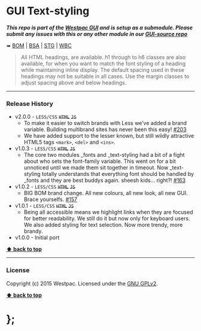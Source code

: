 GUI Text-styling
================

***This repo is part of the [Westpac GUI](http://gel.westpacgroup.com.au/GUI/) and is setup as a submodule. Please submit any issues with this or any other
module in our [GUI-source repo](https://github.com/WestpacCXTeam/GUI-source/issues)***

➠
[BOM](http://westpaccxteam.github.io/GUI_text-styling/tests/BOM/) |
[BSA](http://westpaccxteam.github.io/GUI_text-styling/tests/BSA/) |
[STG](http://westpaccxteam.github.io/GUI_text-styling/tests/STG/) |
[WBC](http://westpaccxteam.github.io/GUI_text-styling/tests/WBC/)

> All HTML headings, are available. h1 through to h6 classes are also available, for when you want to match the font styling of a heading while maintaining
> inline display. The default spacing used in these headings may not be suitable in all cases. Use the margin classes to adjust spacing above and below
> headings.

----------------------------------------------------------------------------------------------------------------------------------------------------------------


### Release History

* v2.0.0 - `LESS/CSS` ~~`HTML`~~ ~~`JS`~~
	* To make it easier to switch brands with Less we’ve added a brand variable. Building multibrand sites has never been this easy!
		[#203](https://github.com/WestpacCXTeam/GUI-source/issues/203)
	* We have added support to the lesser known, but still wildly attractive HTML5 tags `<mark>`, `<del>` and `<ins>`.
* v1.0.3 - `LESS/CSS` ~~`HTML`~~ ~~`JS`~~
	* The core two modules _fonts and _text-styling had a bit of a fight about who sets the font-family variable. This went on for a bit unnoticed
		until we made them sit together in timeout. Now _text-styling totally understands that everything font should be handled by _fonts and they are best
		buddys again. sheesh kids... right?!
		[#163](https://github.com/WestpacCXTeam/GUI-source/issues/163)
* v1.0.2 - `LESS/CSS` ~~`HTML`~~ ~~`JS`~~
	* BIG BOM brand change. All new colours, all new look, all new GUI. Brace yourselfs.
		[#157](https://github.com/WestpacCXTeam/GUI-source/issues/157)
* v1.0.1 - `LESS/CSS` ~~`HTML`~~ ~~`JS`~~
	* Being all accessible means we highlight links when they are focused for better readability. We still do it but now only for keyboard users.
		We also added styling for text selection. Now more trendy, more brandy.
* v1.0.0 - Initial port

**[⬆ back to top](#content)**


----------------------------------------------------------------------------------------------------------------------------------------------------------------


### License

Copyright (c) 2015 Westpac. Licensed under the [GNU GPLv2](https://raw.githubusercontent.com/WestpacCXTeam/GUI_text-styling/master/LICENSE).

**[⬆ back to top](#content)**

# };